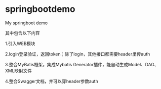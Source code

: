 # springbootdemo
My springboot demo

其中包含以下内容

1.引入WEB模块

2.login登录验证，返回token；除了login，其他接口都需要header里传auth

3.整合MyBatis框架，集成Mybatis Generator插件，能自动生成Model、DAO、XML映射文件

4.整合Swagger文档，并可以穿header参数auth
